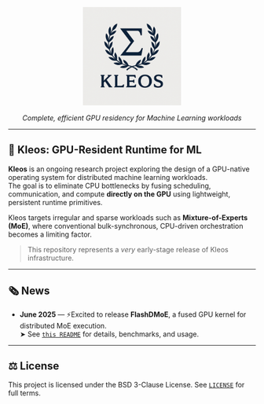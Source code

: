 <p align="center">
  <img src="logow.png" alt="Kleos Conceptual Overview" width="200"/>
</p>

<p align="center"><i>Complete, efficient GPU residency for Machine Learning workloads</i></p>

---

## 🌌 Kleos: GPU-Resident Runtime for ML

**Kleos** is an ongoing research project exploring the design of a GPU-native operating system for distributed machine learning workloads.  
The goal is to eliminate CPU bottlenecks by fusing scheduling, communication, and compute **directly on the GPU** using lightweight, persistent runtime primitives.

Kleos targets irregular and sparse workloads such as **Mixture-of-Experts (MoE)**, where conventional bulk-synchronous, CPU-driven orchestration becomes a limiting factor.

> This repository represents a *very* early-stage release of Kleos infrastructure.

---

## 🗞️ News

- **June 2025** — ⚡️Excited to release **FlashDMoE**, a fused GPU kernel for distributed MoE execution.  
  ➤ See [`this README`](./csrc/include/moe/README.MD) for details, benchmarks, and usage.

---

## ⚖️ License

This project is licensed under the BSD 3-Clause License. See [`LICENSE`](./LICENSE) for full terms.
